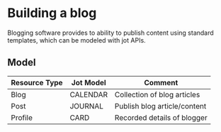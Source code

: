 # Building a blog

Blogging software provides to ability to publish content using standard templates,
which can be modeled with jot APIs.

## Model

| Resource Type | Jot Model | Comment                      |
|---------------|-----------|------------------------------|
| Blog          | CALENDAR  | Collection of blog articles  |
| Post          | JOURNAL   | Publish blog article/content |
| Profile       | CARD      | Recorded details of blogger  |
